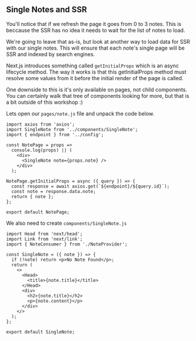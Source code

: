 ## Single Notes and SSR

You'll notice that if we refresh the page it goes from 0 to 3 notes. This is beccause the SSR has no idea it needs to wait for the list of notes to load.

We're going to leave that as-is, but look at another way to load data for SSR with our single notes. This will ensure that each note's single page will be SSR and indexed by search engines.

Next.js introduces something called `getInitialProps` which is an async lifecycle method. The way it works is that this getInitialProps method must resolve some values from it before the initial render of the page is called.

One downside to this is it's only available on pages, not child components. You can certainly walk that tree of components looking for more, but that is a bit outside of this workshop :)

Lets open our `pages/note.js` file and unpack the code below.

```JSX
import axios from 'axios';
import SingleNote from '../components/SingleNote';
import { endpoint } from '../config';

const NotePage = props =>
  console.log(props) || (
    <div>
      <SingleNote note={props.note} />
    </div>
  );

NotePage.getInitialProps = async ({ query }) => {
  const response = await axios.get(`${endpoint}/${query.id}`);
  const note = response.data.note;
  return { note };
};

export default NotePage;

```

We also need to create `components/SingleNote.js`

```JSX
import Head from 'next/head';
import Link from 'next/link';
import { NoteConsumer } from './NoteProvider';

const SingleNote = ({ note }) => {
  if (!note) return <p>No Note Found</p>;
  return (
    <>
      <Head>
        <title>{note.title}</title>
      </Head>
      <div>
        <h2>{note.title}</h2>
        <p>{note.content}</p>
      </div>
    </>
  );
};

export default SingleNote;
```
